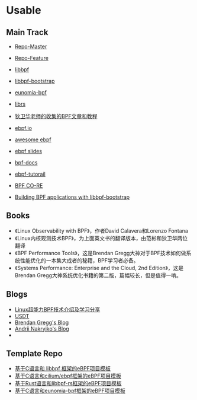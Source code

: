 # Usable 

## Main Track

* [Repo-Master](https://git.kernel.org/pub/scm/linux/kernel/git/bpf/bpf.git/)
* [Repo-Feature](https://git.kernel.org/pub/scm/linux/kernel/git/bpf/bpf-next.git/)
* [libbpf](https://github.com/libbpf)
* [libbpf-bootstrap](https://github.com/libbpf/libbpf-bootstrap)
* [eunomia-bpf](https://github.com/eunomia-bpf/eunomia-bpf)
* [librs](https://github.com/libbpf/libbpf-rs)

* [狄卫华老师的收集的BPF文章和教程](https://github.com/DavadDi/bpf_study)
* [ebpf.io](https://ebpf.io/)
* [awesome ebpf](https://github.com/zoidbergwill/awesome-ebpf)
* [ebpf slides](https://github.com/gojue/ebpf-slide)
* [bpf-docs](https://github.com/iovisor/bpf-docs)
* [ebpf-tutorail](https://tutorial.eunomia.dev/)
* [BPF CO-RE](https://nakryiko.com/posts/bpf-portability-and-co-re/)
* [Building BPF applications with libbpf-bootstrap](https://nakryiko.com/posts/libbpf-bootstrap/)

## Books

- 《Linux Observability with BPF》，作者David Calavera和Lorenzo Fontana
- 《Linux内核观测技术BPF》，为上面英文书的翻译版本，由范彬和狄卫华两位翻译
- 《BPF Performance Tools》，这是Brendan Gregg大神对于BPF技术如何做系统性能优化的一本集大成者的秘籍，BPF学习者必备。
- 《Systems Performance: Enterprise and the Cloud, 2nd Edition》，这是Brendan Gregg大神系统优化书籍的第二版，篇幅较长，但是值得一啃。


## Blogs

- [Linux超能力BPF技术介绍及学习分享](https://www.sohu.com/a/418582768_198222)
- [USDT](https://leezhenghui.github.io/linux/2019/03/05/exploring-usdt-on-linux.html)
- [Brendan Gregg's Blog](https://www.brendangregg.com/blog/2019-01-01/learn-ebpf-tracing.html)
- [Andrii Nakryiko's Blog](https://nakryiko.com/)
- 

## Template Repo 

- [基于C语言和 libbpf 框架的eBPF项目模板](https://github.com/eunomia-bpf/libbpf-starter-template)
- [基于C语言和cilium/ebpf框架的eBPF项目模板](https://github.com/eunomia-bpf/cilium-ebpf-starter-template)
- [基于Rust语言和libbpf-rs框架的eBPF项目模板](https://github.com/eunomia-bpf/libbpf-rs-starter-template)
- [基于C语言和eunomia-bpf框架的eBPF项目模板](https://github.com/eunomia-bpf/eunomia-template)
